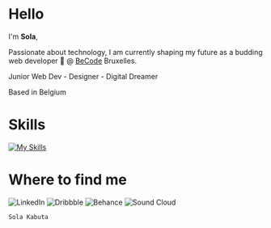 <h1>Hello</h1>


I'm <strong>Sola</strong>,

Passionate about technology, I am currently shaping my future as a budding web developer 🌱 @ <a href="https://becode.org/">BeCode</a> Bruxelles.

Junior Web Dev - Designer - Digital Dreamer

Based in Belgium

# Skills 

[![My Skills](https://skillicons.dev/icons?i=js,html,css,react,tailwind,wordpress,sass,xd,ai,figma)](https://skillicons.dev)


# Where to find me 

![LinkedIn](https://img.shields.io/badge/linkedin-%230077B5.svg?style=for-the-badge&logo=linkedin&logoColor=white) ![Dribbble](https://img.shields.io/badge/Dribbble-EA4C89?style=for-the-badge&logo=dribbble&logoColor=white) ![Behance](https://img.shields.io/badge/Behance-1769ff?style=for-the-badge&logo=behance&logoColor=white) ![Sound Cloud](https://img.shields.io/badge/sound%20cloud-FF5500?style=for-the-badge&logo=soundcloud&logoColor=white)





```console
Sola Kabuta
```

